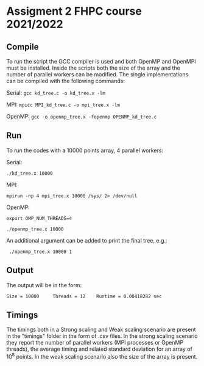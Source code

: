 # Assigment 2 FHPC course 2021/2022

## Compile

To run the script the GCC compiler is used and both OpenMP and OpenMPI must be installed.
Inside the scripts both the size of the array and the number of parallel workers can be modified.
The single implementations can be compiled with the following commands:

Serial:
` gcc kd_tree.c -o kd_tree.x -lm `

MPI:
` mpicc MPI_kd_tree.c -o mpi_tree.x -lm `

OpenMP:
` gcc -o openmp_tree.x -fopenmp OPENMP_kd_tree.c `

## Run

To run the codes with a 10000 points array, 4 parallel workers:

Serial:

` ./kd_tree.x 10000	` 

MPI:

` mpirun -np 4 mpi_tree.x 10000 /sys/ 2> /dev/null `

OpenMP:

` export OMP_NUM_THREADS=4 `

` ./openmp_tree.x 10000 `

An additional argument can be added to print the final tree, e.g.:

` ./openmp_tree.x 10000 1`

## Output
The output will be in the form:

` Size = 10000     Threads = 12    Runtime = 0.00418282 sec `

## Timings

The timings both in a Strong scaling and Weak scaling scenario are present in the "timings" folder in the form of .csv files.
In the strong scaling scenario they report the number of parallel workers (MPI processes or OpenMP threads), the average timing and related standard deviation for an array of $10^8$ points.
In the weak scaling scenario also the size of the array is present.
